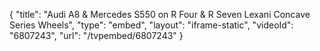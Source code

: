 {
    "title": "Audi A8 & Mercedes S550 on R Four & R Seven Lexani Concave Series Wheels",
    "type": "embed",
    "layout": "iframe-static",
    "videoId": "6807243",
    "url": "\/tvpembed\/6807243"
}